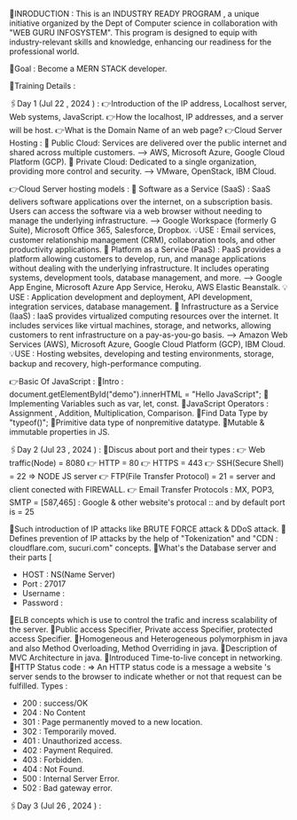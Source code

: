 📍INRODUCTION : 
This is an INDUSTRY READY PROGRAM , a unique initiative organized by the Dept of Computer science in collaboration with "WEB GURU INFOSYSTEM". This program is designed to equip with industry-relevant skills and knowledge, enhancing our readiness for the professional world.

🚀Goal : Become a MERN STACK developer.

🔐Training Details : 

🖇️Day 1 (Jul 22 , 2024 ) : 
👉Introduction of the IP address, Localhost server, Web systems, JavaScript.
👉How the localhost, IP addresses, and a server will be host.
👉What is  the Domain Name of an web page?
👉Cloud Server Hosting :
📌 Public Cloud: Services are delivered over the public internet and shared across multiple customers. --> AWS, Microsoft Azure, Google Cloud Platform (GCP).
📌 Private Cloud: Dedicated to a single organization, providing more control and security. --> VMware, OpenStack, IBM Cloud.

👉Cloud Server hosting models : 
📌 Software as a Service (SaaS) : SaaS delivers software applications over the internet, on a subscription basis. Users can access the software via a web browser without needing to manage the underlying infrastructure. --> Google Workspace (formerly G Suite), Microsoft Office 365, Salesforce, Dropbox.
💡USE : Email services, customer relationship management (CRM), collaboration tools, and other productivity applications.
📌 Platform as a Service (PaaS) : PaaS provides a platform allowing customers to develop, run, and manage applications without dealing with the underlying infrastructure. It includes operating systems, development tools, database management, and more. --> Google App Engine, Microsoft Azure App Service, Heroku, AWS Elastic Beanstalk.
💡USE : Application development and deployment, API development, integration services, database management.
📌 Infrastructure as a Service (IaaS) : IaaS provides virtualized computing resources over the internet. It includes services like virtual machines, storage, and networks, allowing customers to rent infrastructure on a pay-as-you-go basis. --> Amazon Web Services (AWS), Microsoft Azure, Google Cloud Platform (GCP), IBM Cloud.
💡USE : Hosting websites, developing and testing environments, storage, backup and recovery, high-performance computing.

👉Basic Of JavaScript : 
🔖Intro : document.getElementById("demo").innerHTML = "Hello JavaScript";
🔖Implementing Variables such as var, let, const.
🔖JavaScript Operators : Assignment , Addition, Multiplication, Comparison.
🔖Find Data Type by "typeof()";
🔖Primitive data type of nonpremitive datatype.
🔖Mutable & immutable properties in JS.

🖇️Day 2 (Jul 23 , 2024 ) : 
📌Discus about port  and their types : 
👉 Web traffic(Node) = 8080
👉 HTTP = 80
👉 HTTPS = 443
👉 SSH(Secure Shell) = 22 => NODE JS server
👉 FTP(File Transfer Protocol) = 21 = server and client conected with FIREWALL.
👉 Email Transfer Protocols : MX, POP3, SMTP = [587,465] : Google & other website's protocal :: and by default port is = 25

📌Such introduction of IP attacks like BRUTE FORCE attack & DDoS attack.
📌Defines prevention of IP attacks by the help of "Tokenization" and "CDN : cloudflare.com, sucuri.com" concepts.
📌What's the Database server and their parts [
- HOST : NS(Name Server)
- Port : 27017
- Username :
- Password :

📌ELB concepts which is use to control the trafic and incress scalability of the server.
📌Public access Specifier, Private access Specifier, protected access Specifier.
📌Homogeneous and Heterogeneous polymorphism in java and also Method Overloading, Method Overriding in java.
📌Description of MVC Architecture in java.
📌Introduced Time-to-live concept in networking.
📌HTTP Status code :
=> An HTTP status code is a message a website 's server sends to the browser to indicate whether or not that request can be fulfilled.
Types :
- 200 : success/OK
- 204 : No Content
- 301 : Page permanently moved to a new location.
- 302 : Temporarily moved.
- 401 : Unauthorized access.
- 402 : Payment Required.
- 403 : Forbidden.
- 404 : Not Found.
- 500 : Internal Server Error.
- 502 : Bad gateway error.

🖇️Day 3 (Jul 26 , 2024 ) : 
